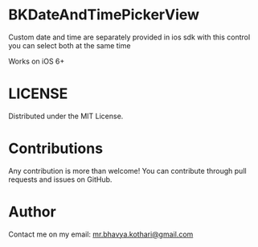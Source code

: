 BKDateAndTimePickerView
=======================

Custom date and time are separately provided in ios sdk with this 
control you can select both at the same time

Works on iOS 6+

LICENSE
=======================

Distributed under the MIT License.

Contributions
=======================

Any contribution is more than welcome! You can contribute through pull requests and issues on GitHub.

Author
=======================

Contact me on my email: mr.bhavya.kothari@gmail.com
